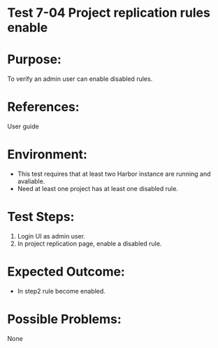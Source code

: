 Test 7-04 Project replication rules enable
=======

# Purpose:

To verify an admin user can enable disabled rules.

# References:
User guide

# Environment:

* This test requires that at least two Harbor instance are running and avaliable.  
* Need at least one project has at least one disabled rule.

# Test Steps:

1. Login UI as admin user.  
2. In project replication page, enable a disabled rule.

# Expected Outcome:

* In step2 rule become enabled.  

# Possible Problems:
None
